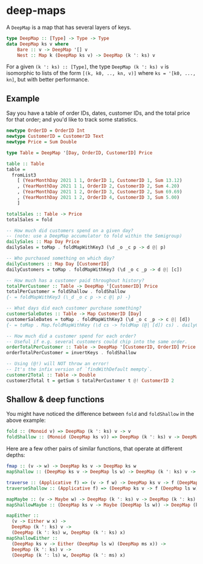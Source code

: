 # deep-maps

A `DeepMap` is a map that has several layers of keys.

```hs
type DeepMap :: [Type] -> Type -> Type
data DeepMap ks v where
    Bare :: v -> DeepMap '[] v
    Nest :: Map k (DeepMap ks v) -> DeepMap (k ': ks) v
```

For a given `(k ': ks) :: [Type]`, the type `DeepMap (k ': ks) v` is isomorphic to lists of the form `[(k, k0, .., kn, v)]` where `ks = '[k0, ..., kn]`, but with better performance.

## Example

Say you have a table of order IDs, dates, customer IDs, and the total price for that order; and you'd like to track some statistics.

```hs
newtype OrderID = OrderID Int
newtype CustomerID = CustomerID Text
newtype Price = Sum Double

type Table = DeepMap '[Day, OrderID, CustomerID] Price

table :: Table
table =
  fromList3
    [ (YearMonthDay 2021 1 1, OrderID 1, CustomerID 1, Sum 13.12)
    , (YearMonthDay 2021 1 1, OrderID 2, CustomerID 2, Sum 4.20)
    , (YearMonthDay 2021 1 2, OrderID 3, CustomerID 2, Sum 69.69)
    , (YearMonthDay 2021 1 2, OrderID 4, CustomerID 3, Sum 5.00)
    ]

totalSales :: Table -> Price
totalSales = fold

-- How much did customers spend on a given day?
-- (note: use a DeepMap accumulator to fold within the Semigroup)
dailySales :: Map Day Price
dailySales = toMap . foldMapWithKey3 (\d _o _c p -> d @| p)

-- Who purchased something on which day?
dailyCustomers :: Map Day [CustomerID]
dailyCustomers = toMap . foldMapWithKey3 (\d _o c _p -> d @| [c])

-- How much has a customer paid throughout history?
totalPerCustomer :: Table -> DeepMap '[CustomerID] Price
totalPerCustomer = foldShallow . foldShallow
{- = foldMapWithKey3 (\_d _o c p -> c @| p) -}

-- What days did each customer purchase something?
customerSaleDates :: Table -> Map CustomerID [Day]
customerSaleDates = toMap . foldMapWithKey3 (\d _o c _p -> c @| [d])
{- = toMap . Map.foldMapWithKey (\d cs -> foldMap (@| [d]) cs) . dailyCustomers -}

-- How much did a customer spend for each order?
-- Useful if e.g. several customers could chip into the same order.
orderTotalPerCustomer :: Table -> DeepMap '[CustomerID, OrderID] Price
orderTotalPerCustomer = invertKeys . foldShallow

-- Using (@!) will NOT throw an error!
-- It's the infix version of `findWithDefault mempty`.
customer2Total :: Table -> Double
customer2Total t = getSum $ totalPerCustomer t @! CustomerID 2
```

## Shallow & deep functions

You might have noticed the difference between `fold` and `foldShallow` in the above example:

```hs
fold :: (Monoid v) => DeepMap (k ': ks) v -> v
foldShallow :: (Monoid (DeepMap ks v)) => DeepMap (k ': ks) v -> DeepMap ks v
```

Here are a few other pairs of similar functions, that operate at different depths:

```hs
fmap :: (v -> w) -> DeepMap ks v -> DeepMap ks w
mapShallow :: (DeepMap ks v -> DeepMap ls w) -> DeepMap (k ': ks) v -> DeepMap (k ': ls) w

traverse :: (Applicative f) => (v -> f w) -> DeepMap ks v -> f (DeepMap ks w)
traverseShallow :: (Applicative f) => (DeepMap ks v -> f (DeepMap ls w)) -> DeepMap (k ': ks) v -> f (DeepMap (k ': ls) w)

mapMaybe :: (v -> Maybe w) -> DeepMap (k ': ks) v -> DeepMap (k ': ks) w
mapShallowMaybe :: (DeepMap ks v -> Maybe (DeepMap ls w)) -> DeepMap (k ': ks) v -> DeepMap (k ': ls) w

mapEither ::
  (v -> Either w x) ->
  DeepMap (k ': ks) v ->
  (DeepMap (k ': ks) w, DeepMap (k ': ks) x)
mapShallowEither ::
  (DeepMap ks v -> Either (DeepMap ls w) (DeepMap ms x)) ->
  DeepMap (k ': ks) v ->
  (DeepMap (k ': ls) w, DeepMap (k ': ms) x)
```

